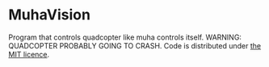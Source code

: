 MuhaVision
==========

Program that controls quadcopter like muha controls itself. WARNING: QUADCOPTER PROBABLY GOING TO CRASH. Code is distributed under <a href="http://github.com/DzinVision/MuhaVision/blob/master/LICENSE">the MIT licence</a>.
